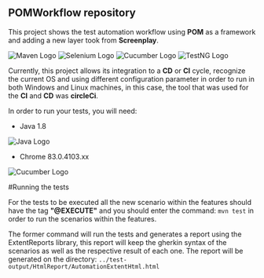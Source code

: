 ## POMWorkflow repository

This project shows the test automation workflow using **POM** as a framework and adding a new layer took from **Screenplay**.

![Maven Logo](https://upload.wikimedia.org/wikipedia/commons/thumb/0/0b/Maven_logo.svg/340px-Maven_logo.svg.png) ![Selenium Logo](https://github.com/HJury/ReadmePictures/blob/master/Selenium.png) ![Cucumber Logo](https://github.com/HJury/ReadmePictures/blob/master/Cucumber.png) ![TestNG Logo](https://github.com/HJury/ReadmePictures/blob/master/TestNG.png)

Currently, this project allows its integration to a **CD** or **CI** cycle, recognize the current OS and using different configuration parameter in order to run in both Windows and Linux machines, in this case, the tool that was used for the **CI** and **CD** was **circleCi**.

In order to run your tests, you will need: 

* Java 1.8

![Java Logo](https://github.com/HJury/ReadmePictures/blob/master/Java.png) 

* Chrome 83.0.4103.xx

![Cucumber Logo](https://github.com/HJury/ReadmePictures/blob/master/Chrome.png)

#Running the tests

For the tests to be executed all the new scenario within the features should have the tag **"@EXECUTE"** and you should enter the command: 
      `mvn test` in order to run the scenarios within the features.
      
The former command will run the tests and generates a report using the ExtentReports library, this report will keep the gherkin syntax of the scenarios as well as the respective result of each one. The report will be generated on the directory:
 `../test-output/HtmlReport/AutomationExtentHtml.html`
